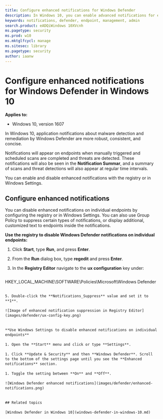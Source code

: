 ```yaml
---
title: Configure enhanced notifications for Windows Defender
description: In Windows 10, you can enable advanced notifications for endpoints throughout your enterprise network.
keywords: notifications, defender, endpoint, management, admin
search.product: eADQiWindows 10XVcnh
ms.pagetype: security
ms.prod: w10
ms.mktglfcycl: manage
ms.sitesec: library
ms.pagetype: security
author: iaanw
---
```


# Configure enhanced notifications for Windows Defender in Windows 10

**Applies to:**

- Windows 10, version 1607

In Windows 10, application notifications about malware detection and remediation by Windows Defender are more robust, consistent, and concise.

Notifications will appear on endpoints when manually triggered and scheduled scans are completed and threats are detected. These notifications will also be seen in the **Notification Summar**, and a summary of scans and threat detections will also appear at regular time intervals.

You can enable and disable enhanced notifications  with the registry or in Windows Settings. 

## Configure enhanced notifications

You can disable enhanced notifications on individual endpoints by configuring the registry or in Windows Settings. You can also use Group Policy to suppress certain types of notifications, or display additional, customized text to endpoints inside the notifications.

**Use the registry to disable Windows Defender notifications on individual endpoints:**

1. Click **Start**, type **Run**, and press **Enter**.

2. From the **Run** dialog box, type **regedit** and press **Enter**.

4. In the **Registry Editor** navigate to the **ux configuration** key under:

   ```text
HKEY_LOCAL_MACHINE\SOFTWARE\Policies\Microsoft\Windows Defender
```

5. Double-click the **Notifications_Suppress** value and set it to **1**.

![Image of enhanced notification suppression in Registry Editor](images/defender/ux-config-key.png)


**Use Windows Settings to disable enhanced notifications on individual endpoints**

1. Open the **Start** menu and click or type **Settings**.

1. Click **Update & Security** and then **Windows Defender**. Scroll to the bottom of the settings page until you see the **Enhanced notifications** section.

1. Toggle the setting between **On** and **Off**.

![Windows Defender enhanced notifications](images/defender/enhanced-notifications.png)


## Related topics

[Windows Defender in Windows 10](windows-defender-in-windows-10.md)